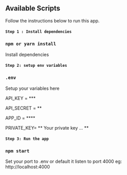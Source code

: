 ## Available Scripts

Follow the instructions below to run this app.

#### `Step 1 : Install dependencies`

### `npm or yarn install`

Install dependencies

#### `Step 2: setup env variables`

### `.env`

Setup your variables here

API_KEY = \*\*\*

API_SECRET = \*\*

APP_ID = \*\*\*\*

PRIVATE_KEY= \*\* Your private key ... \*\*

#### `Step 3: Run the app`

### `npm start`

Set your port to .env or default it listen to port 4000
eg: http://localhost:4000
